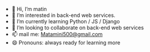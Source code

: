 - 👋 Hi, I’m matin
- 👀 I’m interested in back-end web services.
- 🌱 I’m currently learning Python / JS / Django
- 💞️ I’m looking to collaborate on back-end web services
- 📫 mail me: Matamini500@gmail.com
- 😄 Pronouns: always ready for learning more
